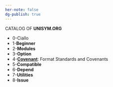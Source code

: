 ```yaml
---
her-note: false
dg-publish: true
---
```


CATALOG OF **UNISYM.ORG**
- 0-Ciallo
- 1-**Beginner**
- 2-**Modules**
- 3-**Option**
- 4-**[Covenant](./4-Covenant.md)**: Format Standards and Covenants
- 5-**Compatible**
- 6-**Depend**
- 7-**Utilities**
- 8-**Issue**









